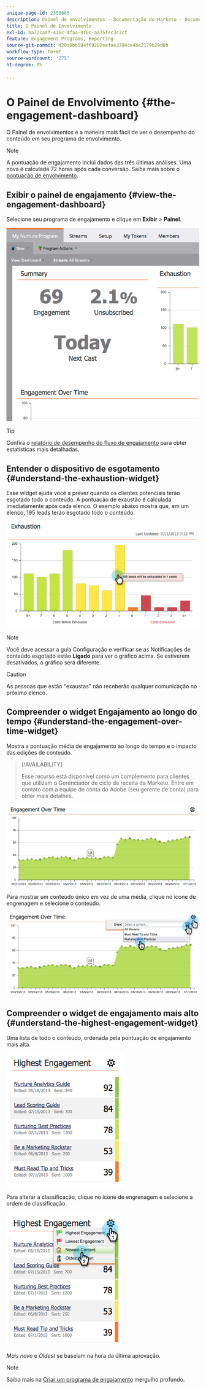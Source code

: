 ```yaml
---
unique-page-id: 2359685
description: Painel de envolvimentos - Documentação do Marketo - Documentação do produto
title: O Painel de Envolvimento
exl-id: ba72cadf-416c-4faa-9f0c-aa75fec3c3cf
feature: Engagement Programs, Reporting
source-git-commit: d20a9bb584f69282eefae3704ce4be2179b29d0b
workflow-type: tm+mt
source-wordcount: '275'
ht-degree: 0%

---
```


# O Painel de Envolvimento {#the-engagement-dashboard}

O Painel de envolvimentos é a maneira mais fácil de ver o desempenho do conteúdo em seu programa de envolvimento.

>[!NOTE]
>
>A pontuação de engajamento inclui dados das três últimas análises. Uma nova é calculada 72 horas após cada conversão. Saiba mais sobre o [pontuação de envolvimento](/help/marketo/product-docs/email-marketing/drip-nurturing/reports-and-notifications/understanding-the-engagement-score.md).

## Exibir o painel de engajamento {#view-the-engagement-dashboard}

Selecione seu programa de engajamento e clique em **Exibir** > **Painel**.

![](assets/image2014-9-15-16-3a42-3a41.png)

>[!TIP]
>
>Confira o [relatório de desempenho do fluxo de engajamento](/help/marketo/product-docs/email-marketing/drip-nurturing/reports-and-notifications/engagement-stream-performance-report.md) para obter estatísticas mais detalhadas.

## Entender o dispositivo de esgotamento {#understand-the-exhaustion-widget}

Esse widget ajuda você a prever quando os clientes potenciais terão esgotado todo o conteúdo. A pontuação de exaustão é calculada imediatamente após cada elenco. O exemplo abaixo mostra que, em um elenco, 195 leads terão esgotado todo o conteúdo.

![](assets/image2014-9-15-16-3a45-3a10.png)

>[!NOTE]
>
>Você deve acessar a guia Configuração e verificar se as Notificações de conteúdo esgotado estão **Ligado** para ver o gráfico acima. Se estiverem desativados, o gráfico será diferente.

>[!CAUTION]
>
>As pessoas que estão &quot;exaustas&quot; não receberão qualquer comunicação no próximo elenco.

## Compreender o widget Engajamento ao longo do tempo {#understand-the-engagement-over-time-widget}

Mostra a pontuação média de engajamento ao longo do tempo e o impacto das edições de conteúdo.

>[!AVAILABILITY]
>
>Esse recurso está disponível como um complemento para clientes que utilizam o Gerenciador de ciclo de receita da Marketo. Entre em contato com a equipe de conta do Adobe (seu gerente de conta) para obter mais detalhes.

![](assets/image2014-9-15-16-3a45-3a50.png)

Para mostrar um conteúdo único em vez de uma média, clique no ícone de engrenagem e selecione o conteúdo.

![](assets/image2014-9-15-16-3a46-3a45.png)

## Compreender o widget de engajamento mais alto {#understand-the-highest-engagement-widget}

Uma lista de todo o conteúdo, ordenada pela pontuação de engajamento mais alta.

![](assets/image2014-9-15-16-3a46-3a54.png)

Para alterar a classificação, clique no ícone de engrenagem e selecione a ordem de classificação.

![](assets/image2014-9-15-16-3a46-3a58.png)

_Mais novo_ e _Oldest_ se baseiam na hora da última aprovação.

>[!NOTE]
>
>Saiba mais na [Criar um programa de engajamento](/help/marketo/product-docs/email-marketing/drip-nurturing/creating-an-engagement-program/create-an-engagement-program.md) mergulho profundo.
